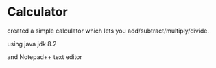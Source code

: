# Calculator
created a simple calculator which lets you
add/subtract/multiply/divide.

using java jdk 8.2

and Notepad++ text editor
